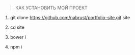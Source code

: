 >КАК УСТАНОВИТЬ МОЙ ПРОЕКТ

1. git clone https://github.com/nabrust/portfolio-site.git site

2. cd site

3. bower i

4. npm i